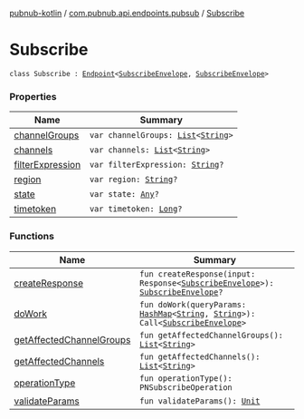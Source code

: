[pubnub-kotlin](../../index.md) / [com.pubnub.api.endpoints.pubsub](../index.md) / [Subscribe](./index.md)

# Subscribe

`class Subscribe : `[`Endpoint`](../../com.pubnub.api/-endpoint/index.md)`<`[`SubscribeEnvelope`](../../com.pubnub.api.models.server/-subscribe-envelope/index.md)`, `[`SubscribeEnvelope`](../../com.pubnub.api.models.server/-subscribe-envelope/index.md)`>`

### Properties

| Name | Summary |
|---|---|
| [channelGroups](channel-groups.md) | `var channelGroups: `[`List`](https://kotlinlang.org/api/latest/jvm/stdlib/kotlin.collections/-list/index.html)`<`[`String`](https://kotlinlang.org/api/latest/jvm/stdlib/kotlin/-string/index.html)`>` |
| [channels](channels.md) | `var channels: `[`List`](https://kotlinlang.org/api/latest/jvm/stdlib/kotlin.collections/-list/index.html)`<`[`String`](https://kotlinlang.org/api/latest/jvm/stdlib/kotlin/-string/index.html)`>` |
| [filterExpression](filter-expression.md) | `var filterExpression: `[`String`](https://kotlinlang.org/api/latest/jvm/stdlib/kotlin/-string/index.html)`?` |
| [region](region.md) | `var region: `[`String`](https://kotlinlang.org/api/latest/jvm/stdlib/kotlin/-string/index.html)`?` |
| [state](state.md) | `var state: `[`Any`](https://kotlinlang.org/api/latest/jvm/stdlib/kotlin/-any/index.html)`?` |
| [timetoken](timetoken.md) | `var timetoken: `[`Long`](https://kotlinlang.org/api/latest/jvm/stdlib/kotlin/-long/index.html)`?` |

### Functions

| Name | Summary |
|---|---|
| [createResponse](create-response.md) | `fun createResponse(input: Response<`[`SubscribeEnvelope`](../../com.pubnub.api.models.server/-subscribe-envelope/index.md)`>): `[`SubscribeEnvelope`](../../com.pubnub.api.models.server/-subscribe-envelope/index.md)`?` |
| [doWork](do-work.md) | `fun doWork(queryParams: `[`HashMap`](https://docs.oracle.com/javase/6/docs/api/java/util/HashMap.html)`<`[`String`](https://kotlinlang.org/api/latest/jvm/stdlib/kotlin/-string/index.html)`, `[`String`](https://kotlinlang.org/api/latest/jvm/stdlib/kotlin/-string/index.html)`>): Call<`[`SubscribeEnvelope`](../../com.pubnub.api.models.server/-subscribe-envelope/index.md)`>` |
| [getAffectedChannelGroups](get-affected-channel-groups.md) | `fun getAffectedChannelGroups(): `[`List`](https://kotlinlang.org/api/latest/jvm/stdlib/kotlin.collections/-list/index.html)`<`[`String`](https://kotlinlang.org/api/latest/jvm/stdlib/kotlin/-string/index.html)`>` |
| [getAffectedChannels](get-affected-channels.md) | `fun getAffectedChannels(): `[`List`](https://kotlinlang.org/api/latest/jvm/stdlib/kotlin.collections/-list/index.html)`<`[`String`](https://kotlinlang.org/api/latest/jvm/stdlib/kotlin/-string/index.html)`>` |
| [operationType](operation-type.md) | `fun operationType(): PNSubscribeOperation` |
| [validateParams](validate-params.md) | `fun validateParams(): `[`Unit`](https://kotlinlang.org/api/latest/jvm/stdlib/kotlin/-unit/index.html) |
